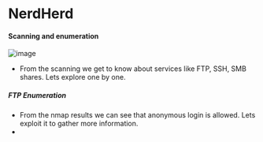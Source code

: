 # NerdHerd

#### Scanning and enumeration

  ![image](https://github.com/it-crypto/WriteUp/assets/54020728/fd0dbfa1-37d8-444e-a89d-bbd998f41c4c)

 * From the scanning we get to know about services like FTP, SSH, SMB shares. Lets explore one by one.

 ##### FTP Enumeration

 * From the nmap results we can see that anonymous login is allowed. Lets exploit it to gather more information.
 * 

 
